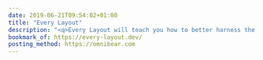 ```yaml
---
date: 2019-06-21T09:54:02+01:00
title: "Every Layout"
description: "<q>Every Layout will teach you how to better harness the built-in algorithms that power browsers and CSS.</q>"
bookmark_of: https://every-layout.dev/
posting_method: https://omnibear.com
---
```

